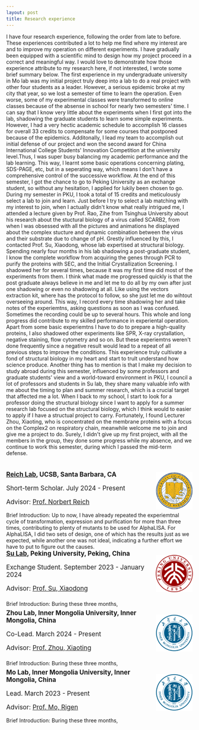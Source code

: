 ```yaml
---
layout: post
title: Research experience
---
```


I have four research experience, following the order from late to before. These experiences contributed a lot to help me find where my interest are and to improve my operation on different experiments. I have gradually been equipped with a scientific mind to design how my project proceed in a correct and meaningful way. I would love to demonstrate how those experience attribute to my research here, if not interested, I wrote some brief summary below.
The first experience in my undergraduate university in Mo lab was my initial project truly deep into a lab to do a real project with other four students as a leader. However, a serious epidemic broke at my city that year, so we lost a semester of time to learn the operation. Even worse, some of my experimental classes were transformed to online classes because of the absense in school for nearly two semesters' time. I can say that I know very little about the experiments when I first got into the lab, shadowing the graduate students to learn some simple experiments. However, I had a very hectic academic schedule to accomplish 16 classes for overall 33 credits to compensate for some courses that postponed because of the epidemics. Additonally, I lead my team to accomplish out initial defense of our project and won the second award for China International College Students' Innovation Competition at the university level.Thus, I was super busy balancing my academic performance and the lab learning. This way, I learnt some basic operations concerning plating, SDS-PAGE, etc, but in a seperating way, which means I don't have a comprehensive control of the successive workflow. At the end of this semester, I got the chance to go to Peking University as an exchange student, so without any hesitation, I applied for lukily been chosen to go. 
During my semester in PKU, I took a total of 15 credits and meticulously select a lab to join and learn. Just before I try to select a lab matching with my interest to join, when I actually didn't know what really intrigued me, I attended a lecture given by Prof. Rao, Zihe from Tsinghua University about his research about the stuctural biology of a virus called SCARB2, from when I was obsessed with all the pictures and animations he displayed about the complex stucture and dynamic combination between the virus and their substrate due to change of pH. Grestly influenced by this, I contacted Prof. Su, Xiaodong, whose lab expertised at structural biology. Spending nearly four months in his lab shadowing a post-graduate student, I know the complete workflow from acquiring the genes through PCR to purify the proteins with SEC, and the Initial Crystallization Screening. I shadowed her for several times, because it was my first time did most of the experiments from them. I think what made me progressed quickly is that the post graduate always believe in me and let me to do all by my own after just one shadowing or even no shadowing at all. Like using the vectors extraction kit, where has the protocol to follow, so she just let me do wihtout overseeing around. This way, I record every time shadowing her and take notes of the experiemtns, asking questions as soon as I was confused. Sometimes the recording could be up to several hours. This whole and long progress did contribute to my skilled performance in experiental operation. Apart from some basic experiemtns I have to do to prepare a high-quality proteins, I also shadowed other experiments like SPR, X-ray crystallation, negative staining, flow cytometry and so on. But these experiemtns weren't done frequently since a negative result would lead to a repeat of all previous steps to improve the conditions. This experience truly cultivate a fond of structural biology in my heart and start to trult understand how science produce. Another thing has to mention is that I make my decision to study abroad during this semester, influenced by some professors and graduate students' view and a world-toward environment in PKU, I council a lot of professors and students in Su lab, they share many valuable info with me about the timing to plan and summer research, which is a crucial target that affected me a lot.
When I back to my school, I start to look for a professor doing the structural biology since I want to apply for a summer research lab focused on the structural biology, which I think would to easier to apply if I have a structual project to carry. Fortunately, I found Lecturer Zhou, Xiaoting, who is concentrated on the membrane proteins with a focus on the Complex2 on respiratory chain, meanwhile welcome me to join and give me a project to do. Surely, I didn't give up my first project, with all the members in the group, they done some progress while my absence, and we continue to work this semester, during which I passed the mid-term defense.
<html>
<head>
  <!-- ... 其他头部信息 ... -->
</head>
<body>
  <h1 style="margin-bottom: 20px;">  </h1> <!-- 标题和这个div之间的空间 -->
  
  <div style="display: flex; justify-content: space-between; align-items: center; flex-wrap: wrap; margin-top: 20px;">
  <!-- DNMT3A, UCSB Experience -->
  <div style="flex: 0 1 100%; display: flex; align-items: center;">
    <div style="flex: 1;">
      <strong style="font-size: 17px;"><a href="https://reich.chem.ucsb.edu/" target="_blank" style="font-size: 17px;">Reich Lab</a>, UCSB, Santa Barbara, CA</strong>
      <p style="font-size: 17px;">Short-term Scholar. July 2024 - Present</p>
      <p style="font-size: 17px;">Advisor: <a href="https://reich.chem.ucsb.edu/people/norbert-reich" target="_blank" style="font-size: 17px;">Prof. Norbert Reich</a></p> 
    </div>
    <div>
      <img src="/assets/img/UCSB.png" alt="UCSB" style="height: 100px;">
    </div>
  </div>
  Brief Introduction: Up to now, I have already repeated the experiemtnal cycle of transformation, expression and purification for more than three times, contributing to plenty of mutants to be used for AlphaLISA. For AlphaLISA, I did two sets of design, one of which has the results just as we expected, while another one was not ideal, indicating a further effort we have to put to figure out the causes.
    
  <hr>
    
  <!-- SC, Peking University Experience -->
  <div style="flex: 0 1 100%; display: flex; align-items: center;">
    <div style="flex: 1;">
      <strong style="font-size: 17px;"><a href="https://www.bio.pku.edu.cn/homes/Index/news_cont_jl/17/63.html" target="_blank" style="font-size: 17px;">Su Lab</a>, Peking University, Peking, China</strong>
      <p style="font-size: 17px;">Exchange Student. September 2023 - January 2024</p>
      <p style="font-size: 17px;">Advisor: <a href="https://www.bio.pku.edu.cn/enhomes/news/teacher_dis/63.html" target="_blank">Prof. Su, Xiaodong</a></p>
    </div>
    <div>
      <img src="/assets/img/PKU.png" alt="PKU" style="height: 100px;">
    </div>
  </div>
  Brief Introduction: Buring these three months,
 
  <hr>
    
  <!-- Succinate dehydrogenase, Inner Mongolia University Experience -->
  <div style="flex: 0 1 100%; display: flex; align-items: center;">
    <div style="flex: 1;">
      <strong style="font-size: 17px;">Zhou Lab, Inner Mongolia University, Inner Mongolia, China</strong>
      <p style="font-size: 17px;">Co-Lead. March 2024 - Present</p>
      <p style="font-size: 17px;">Advisor: <a href="https://smkxxy.imu.edu.cn/info/1043/3217.htm" target="_blank">Prof. Zhou, Xiaoting</a></p>
    </div>
    <div>
      <img src="/assets/img/IMU.png" alt="IMU" style="height: 100px;">
    </div>
  </div>
  Brief Introduction: Buring these three months,
 
  <hr>
    
  <!-- Succinate dehydrogenase, Inner Mongolia University Experience -->
  <div style="flex: 0 1 100%; display: flex; align-items: center;">
    <div style="flex: 1;">
      <strong style="font-size: 17px;">Mo Lab, Inner Mongolia University, Inner Mongolia, China</strong>
      <p style="font-size: 17px;">Lead. March 2023 - Present</p>
      <p style="font-size: 17px;">Advisor: <a href="https://smkxxy.imu.edu.cn/info/1050/3124.htm" target="_blank">Prof. Mo, Rigen</a></p>
    </div>
    <div>
      <img src="/assets/img/IMU.png" alt="IMU" style="height: 100px;">
    </div>
  </div>
  Brief Introduction: Buring these three months,
 
